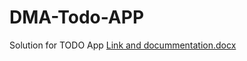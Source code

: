 # DMA-Todo-APP
Solution for TODO App
[Link and docummentation.docx](https://github.com/AbitMahato/DMA-Todo-APP/files/8695321/Link.and.docummentation.docx)
